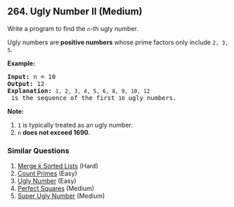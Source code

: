 ## 264. Ugly Number II (Medium)

<p>Write a program to find the <code>n</code>-th ugly number.</p>

<p>Ugly numbers are<strong> positive numbers</strong> whose prime factors only include <code>2, 3, 5</code>.&nbsp;</p>

<p><strong>Example:</strong></p>

<pre>
<strong>Input:</strong> n = 10
<strong>Output:</strong> 12
<strong>Explanation: </strong><code>1, 2, 3, 4, 5, 6, 8, 9, 10, 12</code> is the sequence of the first <code>10</code> ugly numbers.</pre>

<p><strong>Note: </strong>&nbsp;</p>

<ol>
	<li><code>1</code> is typically treated as an ugly number.</li>
	<li><code>n</code> <b>does not exceed 1690</b>.</li>
</ol>

### Similar Questions
  1. [Merge k Sorted Lists](https://github.com/openset/leetcode/tree/master/solution/merge-k-sorted-lists) (Hard)
  1. [Count Primes](https://github.com/openset/leetcode/tree/master/solution/count-primes) (Easy)
  1. [Ugly Number](https://github.com/openset/leetcode/tree/master/solution/ugly-number) (Easy)
  1. [Perfect Squares](https://github.com/openset/leetcode/tree/master/solution/perfect-squares) (Medium)
  1. [Super Ugly Number](https://github.com/openset/leetcode/tree/master/solution/super-ugly-number) (Medium)
